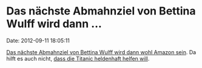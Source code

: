 Das nächste Abmahnziel von Bettina Wulff wird dann \...
=======================================================

Date: 2012-09-11 18:05:11

[Das nächste Abmahnziel von Bettina Wulff wird dann wohl Amazon
sein](http://www.amazon.de/gp/product/tags-on-product/3868832734/). Da
hilft es auch nicht, [dass die Titanic heldenhaft helfen
will](http://www.titanic-magazin.de/bettina-wulff-rechtshilfe.html).
